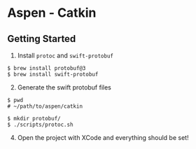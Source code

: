 # Aspen - Catkin

## Getting Started

1. Install `protoc` and `swift-protobuf`
```
$ brew install protobuf@3
$ brew install swift-protobuf
````

2. Generate the swift protobuf files
```
$ pwd
# ~/path/to/aspen/catkin

$ mkdir protobuf/
$ ./scripts/protoc.sh
```

4. Open the project with XCode and everything should be set!
